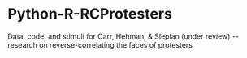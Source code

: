 # Python-R-RCProtesters
Data, code, and stimuli for Carr, Hehman, &amp; Slepian (under review) -- research on reverse-correlating the faces of protesters
